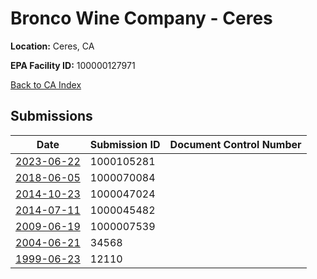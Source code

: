 # Bronco Wine Company - Ceres

**Location:** Ceres, CA

**EPA Facility ID:** 100000127971

[Back to CA Index](../../index.md)

## Submissions

| Date | Submission ID | Document Control Number |
|------|--------------|-------------------------|
| [2023-06-22](submissions/1000105281.md) | 1000105281 |  |
| [2018-06-05](submissions/1000070084.md) | 1000070084 |  |
| [2014-10-23](submissions/1000047024.md) | 1000047024 |  |
| [2014-07-11](submissions/1000045482.md) | 1000045482 |  |
| [2009-06-19](submissions/1000007539.md) | 1000007539 |  |
| [2004-06-21](submissions/34568.md) | 34568 |  |
| [1999-06-23](submissions/12110.md) | 12110 |  |
